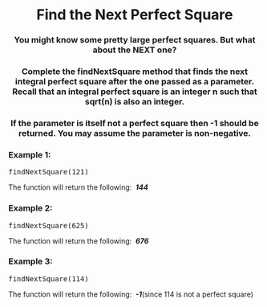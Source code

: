 <div align = "center">

# Find the Next Perfect Square

</div>

<div align = "center">

<h3>You might know some pretty large perfect squares. But what about the NEXT one?</h3>

<h3>Complete the findNextSquare method that finds the next integral perfect square after the one passed as a parameter. Recall that an integral perfect square is an integer n such that sqrt(n) is also an integer.</h3>

<h3>If the parameter is itself not a perfect square then -1 should be returned. You may assume the parameter is non-negative.</h3>

</div>

<h3>Example 1:</h3>

<pre>findNextSquare(121)</pre>

<p>The function will return the following: &nbsp;<strong><em>144</em></strong></p>

<h3>Example 2:</h3>

<pre>findNextSquare(625)</pre>

<p>The function will return the following: &nbsp;<strong><em>676</em></strong></p>

<h3>Example 3:</h3>

<pre>findNextSquare(114)</pre>

<p>The function will return the following: &nbsp;<strong><em>-1</em></strong>(since 114 is not a perfect square)</p>
